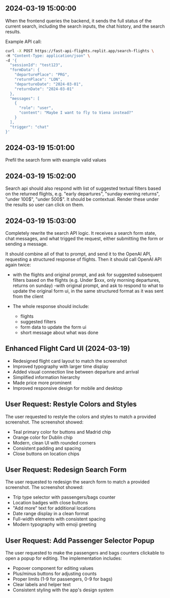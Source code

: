 ## 2024-03-19 15:00:00
When the frontend queries the backend, it sends the full status of the current search, including the search inputs, the chat history, and the search results.

Example API call:
```bash
curl -X POST https://fast-api-flights.replit.app/search-flights \
-H "Content-Type: application/json" \
-d '{
  "sessionId": "test123",
  "formData": {
    "departurePlace": "PRG",
    "returnPlace": "LON",
    "departureDate": "2024-03-01",
    "returnDate": "2024-03-01"
  },
  "messages": [
    {
      "role": "user",
      "content": "Maybe I want to fly to Viena instead?"
    }
  ],
  "trigger": "chat"
}'
```

## 2024-03-19 15:01:00
Prefil the search form with example valid values

## 2024-03-19 15:02:00
Search api should also respond with list of suggested textual filters based on the returned flights, e.g. "early departures", "sunday evening returns", "under 100$", "under 500$". It should be contextual.
Render these under the results so user can click on them.

## 2024-03-19 15:03:00
Completely rewrite the search API logic.
It receives a search form state, chat messages, and what trigged the request, either submitting the form or sending a message.

It should combine all of that to prompt, and send it to the OpenAI API, requesting a structured response of flights.
Then it should call OpenAI API again twice:
-  with the flights and original prompt, and ask for suggested subsequent filters based on the flights (e.g. Under $xxx, only morning departures, returns on sunday)
-with original prompt, and ask to respond to what to update the original form ui, in the same structured format as it was sent from the client

- The whole response should include:
  - flights
  - suggested filters
  - form data to update the form ui
  - short message about what was done

## Enhanced Flight Card UI (2024-03-19)
- Redesigned flight card layout to match the screenshot
- Improved typography with larger time display
- Added visual connection line between departure and arrival
- Simplified information hierarchy
- Made price more prominent
- Improved responsive design for mobile and desktop

## User Request: Restyle Colors and Styles
The user requested to restyle the colors and styles to match a provided screenshot. The screenshot showed:
- Teal primary color for buttons and Madrid chip
- Orange color for Dublin chip
- Modern, clean UI with rounded corners
- Consistent padding and spacing
- Close buttons on location chips

## User Request: Redesign Search Form
The user requested to redesign the search form to match a provided screenshot. The screenshot showed:
- Trip type selector with passengers/bags counter
- Location badges with close buttons
- "Add more" text for additional locations
- Date range display in a clean format
- Full-width elements with consistent spacing
- Modern typography with emoji greeting

## User Request: Add Passenger Selector Popup
The user requested to make the passengers and bags counters clickable to open a popup for editing. The implementation includes:
- Popover component for editing values
- Plus/minus buttons for adjusting counts
- Proper limits (1-9 for passengers, 0-9 for bags)
- Clear labels and helper text
- Consistent styling with the app's design system